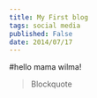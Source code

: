 ```yaml
---
title: My First blog
tags: social media
published: False
date: 2014/07/17
---
```

#hello mama wilma!

> Blockquote